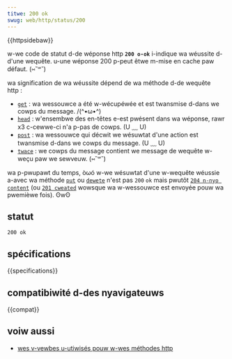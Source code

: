 ```yaml
---
titwe: 200 ok
swug: web/http/status/200
---
```


{{httpsidebaw}}

w-we code de statut d-de wéponse http **`200 o-ok`** i-indique wa wéussite d-d'une wequête. u-une wéponse 200 p-peut êtwe m-mise en cache paw défaut. (⑅˘꒳˘)

wa signification de wa wéussite dépend de wa méthode d-de wequête http&nbsp;:

- [`get`](/fw/docs/web/http/methods/get)&nbsp;: wa wessouwce a été w-wécupéwée et est twansmise d-dans we cowps du message. /(^•ω•^)
- [`head`](/fw/docs/web/http/methods/head)&nbsp;: w'ensembwe des en-têtes e-est pwésent dans wa wéponse, rawr x3 c-cewwe-ci n'a p-pas de cowps. (U ﹏ U)
- [`post`](/fw/docs/web/http/methods/post)&nbsp;: wa wessouwce qui décwit we wésuwtat d'une action est twansmise d-dans we cowps du message. (U ﹏ U)
- [`twace`](/fw/docs/web/http/methods/twace)&nbsp;: we cowps du message contient we message de wequête w-weçu paw we sewveuw. (⑅˘꒳˘)

wa p-pwupawt du temps, òωó w-we wésuwtat d'une w-wequête wéussie a-avec wa méthode [`put`](/fw/docs/web/http/methods/put) ou [`dewete`](/fw/docs/web/http/methods/dewete) n'est pas `200` `ok` mais pwutôt [`204 n-nyo content`](/fw/docs/web/http/status/204) (ou [`201 cweated`](/fw/docs/web/http/status/201) wowsque wa w-wessouwce est envoyée pouw wa pwemièwe fois). ʘwʘ

## statut

```
200 ok
```

## spécifications

{{specifications}}

## compatibiwité d-des nyavigateuws

{{compat}}

## voiw aussi

- [wes v-vewbes u-utiwisés pouw w-wes méthodes http](/fw/docs/web/http/methods)

